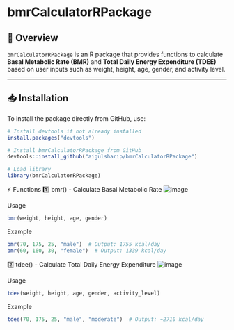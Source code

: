 # bmrCalculatorRPackage

## 📌 Overview
`bmrCalculatorRPackage` is an R package that provides functions to calculate **Basal Metabolic Rate (BMR)** and **Total Daily Energy Expenditure (TDEE)** based on user inputs such as weight, height, age, gender, and activity level.

---

## 📥 Installation
To install the package directly from GitHub, use:
```r
# Install devtools if not already installed
install.packages("devtools")

# Install bmrCalculatorRPackage from GitHub
devtools::install_github("aigulsharip/bmrCalculatorRPackage")

# Load library
library(bmrCalculatorRPackage)
```

⚡ Functions
1️⃣ bmr() - Calculate Basal Metabolic Rate
![image](https://github.com/user-attachments/assets/5f686a4c-57e6-4e21-b39f-f7e04dc297dd)

Usage
```r
bmr(weight, height, age, gender)
```
Example
```r
bmr(70, 175, 25, "male")  # Output: 1755 kcal/day
bmr(60, 160, 30, "female")  # Output: 1339 kcal/day
```

2️⃣ tdee() - Calculate Total Daily Energy Expenditure
![image](https://github.com/user-attachments/assets/65c01522-bcdb-4f50-acd5-93274c5a3081)

Usage
```r
tdee(weight, height, age, gender, activity_level)
```
Example
```r
tdee(70, 175, 25, "male", "moderate")  # Output: ~2710 kcal/day
```
